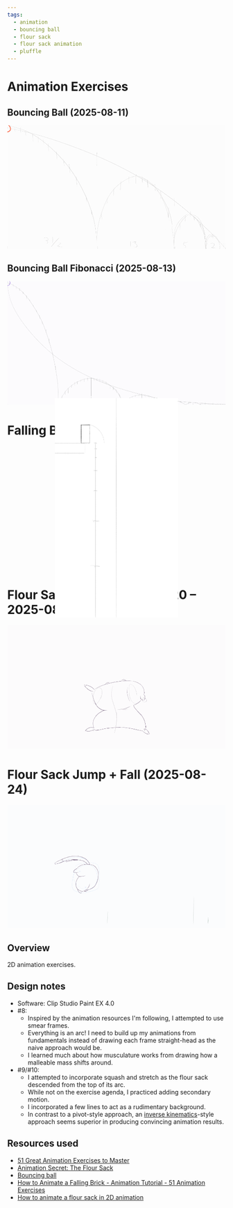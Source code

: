 ```yaml
---
tags:
  - animation
  - bouncing ball
  - flour sack
  - flour sack animation
  - pluffle
---
```


# Animation Exercises

## Bouncing Ball (2025-08-11)

<img src="assets/2025-08-11_image-005.gif" />

## Bouncing Ball Fibonacci (2025-08-13)

<img src="assets/2025-08-13_image-006.gif" />

# Falling Brick (2025-08-14)

<img src="assets/2025-08-14_image-007.gif" style="transform: rotate(90deg);">

# Flour Sack Wave (2025-08-20 – 2025-08-21)

<img src="assets/2025-08-20_image-008.gif">

# Flour Sack Jump + Fall (2025-08-24)

<img src="assets/2025-08-24_image-009.gif">

## Overview

2D animation exercises.

## Design notes

- Software: Clip Studio Paint EX 4.0
- #8:
  - Inspired by the animation resources I'm following, I attempted to use smear frames.
  - Everything is an arc! I need to build up my animations from fundamentals instead of drawing each frame straight-head as the naive approach would be.
  - I learned much about how musculature works from drawing how a malleable mass shifts around.
- #9/#10:
  - I attempted to incorporate squash and stretch as the flour sack descended from the top of its arc.
  - While not on the exercise agenda, I practiced adding secondary motion.
  - I incorporated a few lines to act as a rudimentary background.
  - In contrast to a pivot-style approach, an [inverse kinematics](https://en.wikipedia.org/wiki/Inverse_kinematics)-style approach seems superior in producing convincing animation results.

## Resources used

- [51 Great Animation Exercises to Master](https://www.animatorisland.com/51-great-animation-exercises-to-master/)
- [Animation Secret: The Flour Sack](https://www.animatorisland.com/hello-world/)
- [Bouncing ball](https://en.wikipedia.org/wiki/Bouncing_ball)
- [How to Animate a Falling Brick - Animation Tutorial - 51 Animation Exercises](https://www.youtube.com/watch?v=lNzqbF0C6po)
- [How to animate a flour sack in 2D animation](https://www.youtube.com/watch?v=Qsgt8DVh558)
